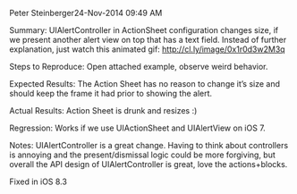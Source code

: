 Peter Steinberger24-Nov-2014 09:49 AM

Summary:
UIAlertController in ActionSheet configuration changes size, if we present another alert view on top that has a text field.
Instead of further explanation, just watch this animated gif: http://cl.ly/image/0x1r0d3w2M3q

Steps to Reproduce:
Open attached example, observe weird behavior.

Expected Results:
The Action Sheet has no reason to change it’s size and should keep the frame it had prior to showing the alert.

Actual Results:
Action Sheet is drunk and resizes :)

Regression:
Works if we use UIActionSheet and UIAlertView on iOS 7.

Notes:
UIAlertController is a great change. Having to think about controllers is annoying and the present/dismissal logic could be more forgiving, but overall the API design of UIAlertController is great, love the actions+blocks.


Fixed in iOS 8.3